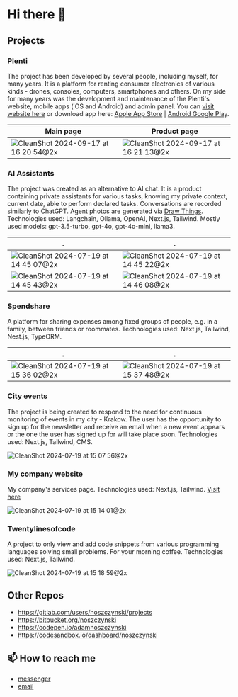 # Hi there 👋

## Projects

### Plenti

The project has been developed by several people, including myself, for many years. It is a platform for renting consumer electronics of various kinds - drones, consoles, computers, smartphones and others. On my side for many years was the development and maintenance of the Plenti's website, mobile apps (iOS and Android) and admin panel. You can [visit website here](https://plenti.app/pl/discover) or download app here: [Apple App Store](https://apps.apple.com/pl/app/plenti-rent-tech-on-demand/id1432652816?l=pl) | [Android Google Play](https://play.google.com/store/apps/details?id=com.attic.rentalapp&hl=pl).

| Main page | Product page |
|---|---|
| ![CleanShot 2024-09-17 at 16 20 54@2x](https://github.com/user-attachments/assets/c019ec97-c88e-4be2-b11d-9684e349fe68) | ![CleanShot 2024-09-17 at 16 21 13@2x](https://github.com/user-attachments/assets/660ffdf7-cb71-49a4-9828-19aa13d4e8c1) |

### AI Assistants

The project was created as an alternative to AI chat. It is a product containing private assistants for various tasks, knowing my private context, current date, able to perform declared tasks. Conversations are recorded similarly to ChatGPT. Agent photos are generated via [Draw Things](https://drawthings.ai/). Technologies used: Langchain, Ollama, OpenAI, Next.js, Tailwind. Mostly used models: gpt-3.5-turbo, gpt-4o, gpt-4o-mini, llama3.

| . | . |
|---|---|
| ![CleanShot 2024-07-19 at 14 45 07@2x](https://github.com/user-attachments/assets/bd870a42-15a6-493e-90f4-dc11e6aab875) | ![CleanShot 2024-07-19 at 14 45 22@2x](https://github.com/user-attachments/assets/a284fb42-9def-4e8e-b3eb-2bd5ad7ddccf) |
| ![CleanShot 2024-07-19 at 14 45 43@2x](https://github.com/user-attachments/assets/15e4296c-6d8e-4070-935e-67080fd1a8f7) | ![CleanShot 2024-07-19 at 14 46 08@2x](https://github.com/user-attachments/assets/7b3c4d4c-a8ba-4147-a81d-31e680ef2b4d) |

### Spendshare

A platform for sharing expenses among fixed groups of people, e.g. in a family, between friends or roommates. Technologies used: Next.js, Tailwind, Nest.js, TypeORM.

| . | . |
|---|---|
| ![CleanShot 2024-07-19 at 15 36 02@2x](https://github.com/user-attachments/assets/c1d9412a-ab40-4935-9b78-46ecc81c2e1c) | ![CleanShot 2024-07-19 at 15 37 48@2x](https://github.com/user-attachments/assets/2a1d5388-7ec4-460f-be57-cfb1b1c7d199) |

### City events

The project is being created to respond to the need for continuous monitoring of events in my city - Krakow. The user has the opportunity to sign up for the newsletter and receive an email when a new event appears or the one the user has signed up for will take place soon. Technologies used: Next.js, Tailwind, CMS.

![CleanShot 2024-07-19 at 15 07 56@2x](https://github.com/user-attachments/assets/3183fd5e-d922-448b-9bf1-33d73fa6c23f)

### My company website

My company's services page. Technologies used: Next.js, Tailwind. [Visit here](https://dev-innov8.pl/en)

![CleanShot 2024-07-19 at 15 14 01@2x](https://github.com/user-attachments/assets/152d21c8-da02-48eb-82fb-3996c04e4a8e)

### Twentylinesofcode

A project to only view and add code snippets from various programming languages solving small problems. For your morning coffee. Technologies used: Next.js, Tailwind.

![CleanShot 2024-07-19 at 15 18 59@2x](https://github.com/user-attachments/assets/da6c9b45-7a9d-4559-9740-c8206286f4e7)


## Other Repos

- https://gitlab.com/users/noszczynski/projects
- https://bitbucket.org/noszczynski
- https://codepen.io/adamnoszczynski
- https://codesandbox.io/dashboard/noszczynski

## 📫 How to reach me

- [messenger](https://www.messenger.com/t/adam.noszczynski)
- [email](mailto:adam.noszczynski@gmail.com)
